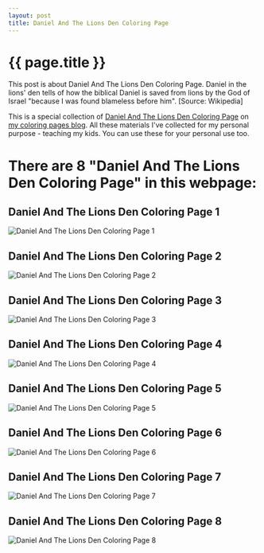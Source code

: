 ```yaml
---
layout: post
title: Daniel And The Lions Den Coloring Page
---
```


{{ page.title }}
================

This post is about Daniel And The Lions Den Coloring Page. Daniel in the lions' den tells of how the biblical Daniel is saved from lions by the God of Israel \"because I was found blameless before him\". [Source: Wikipedia]

This is a special collection of  [Daniel And The Lions Den Coloring Page](https://coloring-pages.github.io/2022/1/11/Daniel-And-The-Lions-Den-Coloring-Page.html) on [my coloring pages blog](https://coloring-pages.github.io/). All these materials I've collected for my personal purpose - teaching my kids. You can use these for your personal use too.

# **There are 8 "Daniel And The Lions Den Coloring Page" in this webpage:**

## Daniel And The Lions Den Coloring Page 1

![Daniel And The Lions Den Coloring Page 1](https://coloring-pages.github.io/coloring-pages/Daniel-And-The-Lions-Den-Coloring-Page-1.png)

<script async src="https://pagead2.googlesyndication.com/pagead/js/adsbygoogle.js?client=ca-pub-6753140515841889" crossorigin="anonymous"></script> <ins class="adsbygoogle" style="display:block" data-ad-format="autorelaxed" data-ad-client="ca-pub-6753140515841889" data-ad-slot="5405745125"></ins><script>(adsbygoogle = window.adsbygoogle || []).push({}); </script>

## Daniel And The Lions Den Coloring Page 2

![Daniel And The Lions Den Coloring Page 2](https://coloring-pages.github.io/coloring-pages/Daniel-And-The-Lions-Den-Coloring-Page-2.png)

## Daniel And The Lions Den Coloring Page 3

![Daniel And The Lions Den Coloring Page 3](https://coloring-pages.github.io/coloring-pages/Daniel-And-The-Lions-Den-Coloring-Page-3.png)

## Daniel And The Lions Den Coloring Page 4

![Daniel And The Lions Den Coloring Page 4](https://coloring-pages.github.io/coloring-pages/Daniel-And-The-Lions-Den-Coloring-Page-4.png)

## Daniel And The Lions Den Coloring Page 5

![Daniel And The Lions Den Coloring Page 5](https://coloring-pages.github.io/coloring-pages/Daniel-And-The-Lions-Den-Coloring-Page-5.png)

## Daniel And The Lions Den Coloring Page 6

![Daniel And The Lions Den Coloring Page 6](https://coloring-pages.github.io/coloring-pages/Daniel-And-The-Lions-Den-Coloring-Page-6.png)

## Daniel And The Lions Den Coloring Page 7

![Daniel And The Lions Den Coloring Page 7](https://coloring-pages.github.io/coloring-pages/Daniel-And-The-Lions-Den-Coloring-Page-7.png)

## Daniel And The Lions Den Coloring Page 8

![Daniel And The Lions Den Coloring Page 8](https://coloring-pages.github.io/coloring-pages/Daniel-And-The-Lions-Den-Coloring-Page-8.png)

<script async src="https://pagead2.googlesyndication.com/pagead/js/adsbygoogle.js?client=ca-pub-6753140515841889" crossorigin="anonymous"></script> <ins class="adsbygoogle" style="display:block" data-ad-format="autorelaxed" data-ad-client="ca-pub-6753140515841889" data-ad-slot="5405745125"></ins><script>(adsbygoogle = window.adsbygoogle || []).push({}); </script>

